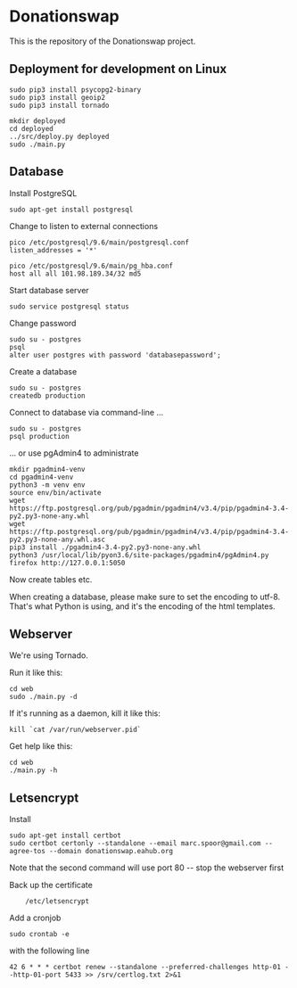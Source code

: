 # Donationswap

This is the repository of the Donationswap project.

## Deployment for development on Linux

	sudo pip3 install psycopg2-binary
	sudo pip3 install geoip2
	sudo pip3 install tornado

	mkdir deployed
	cd deployed
	../src/deploy.py deployed
	sudo ./main.py

## Database

Install PostgreSQL

	sudo apt-get install postgresql

Change to listen to external connections

	pico /etc/postgresql/9.6/main/postgresql.conf
	listen_addresses = '*'

	pico /etc/postgresql/9.6/main/pg_hba.conf
	host all all 101.98.189.34/32 md5

Start database server

	sudo service postgresql status

Change password

	sudo su - postgres
	psql
	alter user postgres with password 'databasepassword';

Create a database

	sudo su - postgres
	createdb production

Connect to database via command-line ...

	sudo su - postgres
	psql production

... or use pgAdmin4 to administrate

	mkdir pgadmin4-venv
	cd pgadmin4-venv
	python3 -m venv env
	source env/bin/activate
	wget https://ftp.postgresql.org/pub/pgadmin/pgadmin4/v3.4/pip/pgadmin4-3.4-py2.py3-none-any.whl
	wget https://ftp.postgresql.org/pub/pgadmin/pgadmin4/v3.4/pip/pgadmin4-3.4-py2.py3-none-any.whl.asc
	pip3 install ./pgadmin4-3.4-py2.py3-none-any.whl
	python3 /usr/local/lib/pyon3.6/site-packages/pgadmin4/pgAdmin4.py
	firefox http://127.0.0.1:5050

Now create tables etc.

When creating a database, please make sure to set the encoding to utf-8.
That's what Python is using, and it's the encoding of the html templates.

## Webserver

We're using Tornado.

Run it like this:

	cd web
	sudo ./main.py -d

If it's running as a daemon, kill it like this:

	kill `cat /var/run/webserver.pid`

Get help like this:

	cd web
	./main.py -h

## Letsencrypt

Install

	sudo apt-get install certbot
	sudo certbot certonly --standalone --email marc.spoor@gmail.com --agree-tos --domain donationswap.eahub.org

Note that the second command will use port 80 -- stop the webserver first

Back up the certificate

		/etc/letsencrypt

Add a cronjob

	sudo crontab -e

with the following line

	42 6 * * * certbot renew --standalone --preferred-challenges http-01 --http-01-port 5433 >> /srv/certlog.txt 2>&1
